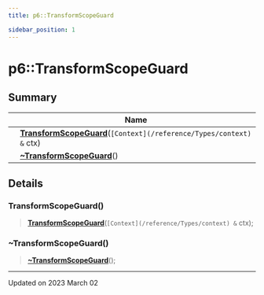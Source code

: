 ```yaml
---
title: p6::TransformScopeGuard

sidebar_position: 1
---
```


# p6::TransformScopeGuard







## Summary

|                | Name           |
| -------------- | -------------- |
| | **[TransformScopeGuard](/reference/Types/transform_scope_guard#transformscopeguard)**(`[Context](/reference/Types/context) &` ctx) |
| | **[~TransformScopeGuard](/reference/Types/transform_scope_guard#~transformscopeguard)**() |
## Details


### TransformScopeGuard()

> **[TransformScopeGuard](/reference/Types/transform_scope_guard#transformscopeguard)**(`[Context](/reference/Types/context) &` ctx);



### ~TransformScopeGuard()

> **[~TransformScopeGuard](/reference/Types/transform_scope_guard#~transformscopeguard)**();



-------------------------------

Updated on 2023 March 02